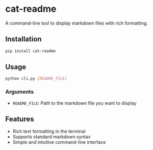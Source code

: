 # cat-readme

A command-line tool to display markdown files with rich formatting.

## Installation

```bash
pip install cat-readme
```

## Usage

```bash
python cli.py [README_FILE]
```

### Arguments
- `README_FILE`: Path to the markdown file you want to display

## Features
- Rich text formatting in the terminal
- Supports standard markdown syntax
- Simple and intuitive command-line interface